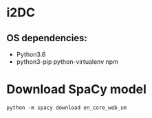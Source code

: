 # i2DC

## OS dependencies:
* Python3.6
* python3-pip python-virtualenv npm

# Download SpaCy model
`python -m spacy download en_core_web_sm`